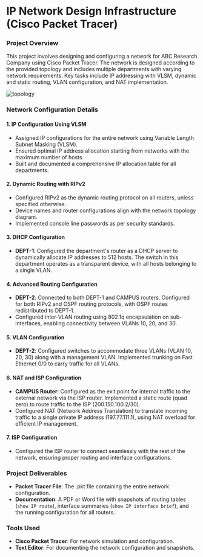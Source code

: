 # IP Network Design Infrastructure (Cisco Packet Tracer)

### Project Overview
This project involves designing and configuring a network for ABC Research Company using Cisco Packet Tracer. The network is designed according to the provided topology and includes multiple departments with varying network requirements. Key tasks include IP addressing with VLSM, dynamic and static routing, VLAN configuration, and NAT implementation.

![topology](https://github.com/user-attachments/assets/2c26c3ee-70bb-4418-a5cd-a426771d2506)

### Network Configuration Details

#### 1. **IP Configuration Using VLSM**
   - Assigned IP configurations for the entire network using Variable Length Subnet Masking (VLSM).
   - Ensured optimal IP address allocation starting from networks with the maximum number of hosts.
   - Built and documented a comprehensive IP allocation table for all departments.

#### 2. **Dynamic Routing with RIPv2**
   - Configured RIPv2 as the dynamic routing protocol on all routers, unless specified otherwise.
   - Device names and router configurations align with the network topology diagram.
   - Implemented console line passwords as per security standards.

#### 3. **DHCP Configuration**
   - **DEPT-1**: Configured the department's router as a DHCP server to dynamically allocate IP addresses to 512 hosts. The switch in this department operates as a transparent device, with all hosts belonging to a single VLAN.

#### 4. **Advanced Routing Configuration**
   - **DEPT-2**: Connected to both DEPT-1 and CAMPUS routers. Configured for both RIPv2 and OSPF routing protocols, with OSPF routes redistributed to DEPT-1.
   - Configured inter-VLAN routing using 802.1q encapsulation on sub-interfaces, enabling connectivity between VLANs 10, 20, and 30.

#### 5. **VLAN Configuration**
   - **DEPT-2**: Configured switches to accommodate three VLANs (VLAN 10, 20, 30) along with a management VLAN. Implemented trunking on Fast Ethernet 0/0 to carry traffic for all VLANs.

#### 6. **NAT and ISP Configuration**
   - **CAMPUS Router**: Configured as the exit point for internal traffic to the external network via the ISP router. Implemented a static route (quad zero) to route traffic to the ISP (200.150.100.2/30).
   - Configured NAT (Network Address Translation) to translate incoming traffic to a single private IP address (197.77.111.1), using NAT overload for efficient IP management.

#### 7. **ISP Configuration**
   - Configured the ISP router to connect seamlessly with the rest of the network, ensuring proper routing and interface configurations.

### Project Deliverables
- **Packet Tracer File**: The .pkt file containing the entire network configuration.
- **Documentation**: A PDF or Word file with snapshots of routing tables (`show IP route`), interface summaries (`show IP interface brief`), and the running configuration for all routers.


### Tools Used
- **Cisco Packet Tracer**: For network simulation and configuration.
- **Text Editor**: For documenting the network configuration and snapshots.
